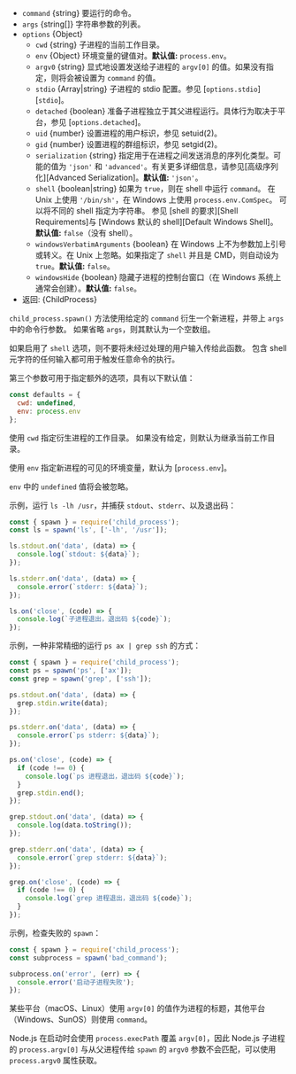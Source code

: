 <!-- YAML
added: v0.1.90
changes:
  - version:
      - v13.2.0
      - v12.16.0
    pr-url: https://github.com/nodejs/node/pull/30162
    description: The `serialization` option is supported now.
  - version: v8.8.0
    pr-url: https://github.com/nodejs/node/pull/15380
    description: The `windowsHide` option is supported now.
  - version: v6.4.0
    pr-url: https://github.com/nodejs/node/pull/7696
    description: The `argv0` option is supported now.
  - version: v5.7.0
    pr-url: https://github.com/nodejs/node/pull/4598
    description: The `shell` option is supported now.
-->

* `command` {string} 要运行的命令。
* `args` {string[]} 字符串参数的列表。
* `options` {Object}
  * `cwd` {string} 子进程的当前工作目录。
  * `env` {Object} 环境变量的键值对。**默认值:** `process.env`。
  * `argv0` {string} 显式地设置发送给子进程的 `argv[0]` 的值。如果没有指定，则将会被设置为 `command` 的值。
  * `stdio` {Array|string} 子进程的 stdio 配置。参见 [`options.stdio`][`stdio`]。
  * `detached` {boolean} 准备子进程独立于其父进程运行。具体行为取决于平台，参见 [`options.detached`]。
  * `uid` {number} 设置进程的用户标识，参见 setuid(2)。
  * `gid` {number} 设置进程的群组标识，参见 setgid(2)。
  * `serialization` {string} 指定用于在进程之间发送消息的序列化类型。可能的值为 `'json'` 和 `'advanced'`。有关更多详细信息，请参见[高级序列化][Advanced Serialization]。**默认值:** `'json'`。
  * `shell` {boolean|string} 如果为 `true`，则在 shell 中运行 `command`。
     在 Unix 上使用 `'/bin/sh'`，在 Windows 上使用 `process.env.ComSpec`。
     可以将不同的 shell 指定为字符串。
     参见 [shell 的要求][Shell Requirements]与 [Windows 默认的 shell][Default Windows Shell]。
     **默认值:** `false`（没有 shell）。
  * `windowsVerbatimArguments` {boolean} 在 Windows 上不为参数加上引号或转义。在 Unix 上忽略。如果指定了 `shell` 并且是 CMD，则自动设为 `true`。**默认值:** `false`。
  * `windowsHide` {boolean} 隐藏子进程的控制台窗口（在 Windows 系统上通常会创建）。**默认值:** `false`。
* 返回: {ChildProcess}

`child_process.spawn()` 方法使用给定的 `command` 衍生一个新进程，并带上 `args` 中的命令行参数。
如果省略 `args`，则其默认为一个空数组。

如果启用了 `shell` 选项，则不要将未经过处理的用户输入传给此函数。
包含 shell 元字符的任何输入都可用于触发任意命令的执行。

第三个参数可用于指定额外的选项，具有以下默认值：

```js
const defaults = {
  cwd: undefined,
  env: process.env
};
```

使用 `cwd` 指定衍生进程的工作目录。
如果没有给定，则默认为继承当前工作目录。

使用 `env` 指定新进程的可见的环境变量，默认为 [`process.env`]。

`env` 中的 `undefined` 值将会被忽略。

示例，运行 `ls -lh /usr`，并捕获 `stdout`、`stderr`、以及退出码：

```js
const { spawn } = require('child_process');
const ls = spawn('ls', ['-lh', '/usr']);

ls.stdout.on('data', (data) => {
  console.log(`stdout: ${data}`);
});

ls.stderr.on('data', (data) => {
  console.error(`stderr: ${data}`);
});

ls.on('close', (code) => {
  console.log(`子进程退出，退出码 ${code}`);
});
```

示例，一种非常精细的运行 `ps ax | grep ssh` 的方式：

```js
const { spawn } = require('child_process');
const ps = spawn('ps', ['ax']);
const grep = spawn('grep', ['ssh']);

ps.stdout.on('data', (data) => {
  grep.stdin.write(data);
});

ps.stderr.on('data', (data) => {
  console.error(`ps stderr: ${data}`);
});

ps.on('close', (code) => {
  if (code !== 0) {
    console.log(`ps 进程退出，退出码 ${code}`);
  }
  grep.stdin.end();
});

grep.stdout.on('data', (data) => {
  console.log(data.toString());
});

grep.stderr.on('data', (data) => {
  console.error(`grep stderr: ${data}`);
});

grep.on('close', (code) => {
  if (code !== 0) {
    console.log(`grep 进程退出，退出码 ${code}`);
  }
});
```

示例，检查失败的 `spawn`：

```js
const { spawn } = require('child_process');
const subprocess = spawn('bad_command');

subprocess.on('error', (err) => {
  console.error('启动子进程失败');
});
```

某些平台（macOS、Linux）使用 `argv[0]` 的值作为进程的标题，其他平台（Windows、SunOS）则使用 `command`。

Node.js 在启动时会使用 `process.execPath` 覆盖 `argv[0]`，因此 Node.js 子进程的 `process.argv[0]` 与从父进程传给 `spawn` 的 `argv0` 参数不会匹配，可以使用 `process.argv0` 属性获取。


